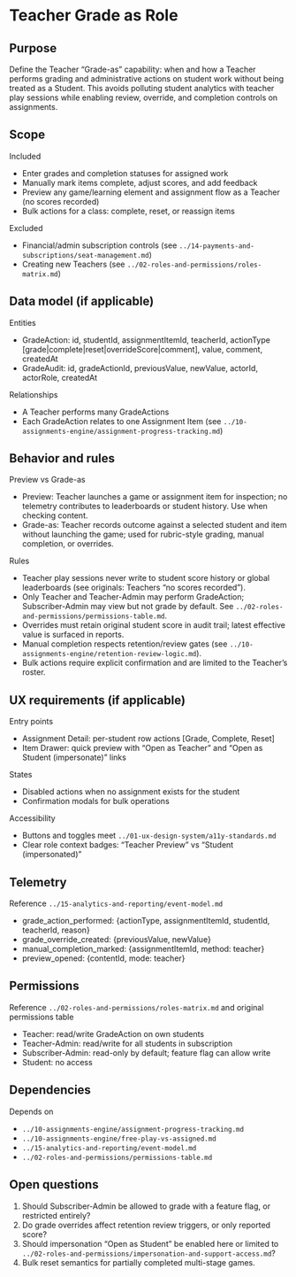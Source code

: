 # Teacher Grade as Role

## Purpose
Define the Teacher “Grade-as” capability: when and how a Teacher performs grading and administrative actions on student work without being treated as a Student. This avoids polluting student analytics with teacher play sessions while enabling review, override, and completion controls on assignments.

## Scope
Included
- Enter grades and completion statuses for assigned work
- Manually mark items complete, adjust scores, and add feedback
- Preview any game/learning element and assignment flow as a Teacher (no scores recorded)
- Bulk actions for a class: complete, reset, or reassign items

Excluded
- Financial/admin subscription controls (see `../14-payments-and-subscriptions/seat-management.md`)
- Creating new Teachers (see `../02-roles-and-permissions/roles-matrix.md`)

## Data model (if applicable)
Entities
- GradeAction: id, studentId, assignmentItemId, teacherId, actionType [grade|complete|reset|overrideScore|comment], value, comment, createdAt
- GradeAudit: id, gradeActionId, previousValue, newValue, actorId, actorRole, createdAt

Relationships
- A Teacher performs many GradeActions
- Each GradeAction relates to one Assignment Item (see `../10-assignments-engine/assignment-progress-tracking.md`)

## Behavior and rules
Preview vs Grade-as
- Preview: Teacher launches a game or assignment item for inspection; no telemetry contributes to leaderboards or student history. Use when checking content.
- Grade-as: Teacher records outcome against a selected student and item without launching the game; used for rubric-style grading, manual completion, or overrides.

Rules
- Teacher play sessions never write to student score history or global leaderboards (see originals: Teachers “no scores recorded”).
- Only Teacher and Teacher-Admin may perform GradeAction; Subscriber-Admin may view but not grade by default. See `../02-roles-and-permissions/permissions-table.md`.
- Overrides must retain original student score in audit trail; latest effective value is surfaced in reports.
- Manual completion respects retention/review gates (see `../10-assignments-engine/retention-review-logic.md`).
- Bulk actions require explicit confirmation and are limited to the Teacher’s roster.

## UX requirements (if applicable)
Entry points
- Assignment Detail: per-student row actions [Grade, Complete, Reset]
- Item Drawer: quick preview with “Open as Teacher” and “Open as Student (impersonate)” links

States
- Disabled actions when no assignment exists for the student
- Confirmation modals for bulk operations

Accessibility
- Buttons and toggles meet `../01-ux-design-system/a11y-standards.md`
- Clear role context badges: “Teacher Preview” vs “Student (impersonated)”

## Telemetry
Reference `../15-analytics-and-reporting/event-model.md`
- grade_action_performed: {actionType, assignmentItemId, studentId, teacherId, reason}
- grade_override_created: {previousValue, newValue}
- manual_completion_marked: {assignmentItemId, method: teacher}
- preview_opened: {contentId, mode: teacher}

## Permissions
Reference `../02-roles-and-permissions/roles-matrix.md` and original permissions table
- Teacher: read/write GradeAction on own students
- Teacher-Admin: read/write for all students in subscription
- Subscriber-Admin: read-only by default; feature flag can allow write
- Student: no access

## Dependencies
Depends on
- `../10-assignments-engine/assignment-progress-tracking.md`
- `../10-assignments-engine/free-play-vs-assigned.md`
- `../15-analytics-and-reporting/event-model.md`
- `../02-roles-and-permissions/permissions-table.md`

## Open questions
1. Should Subscriber-Admin be allowed to grade with a feature flag, or restricted entirely?
2. Do grade overrides affect retention review triggers, or only reported score?
3. Should impersonation “Open as Student” be enabled here or limited to `../02-roles-and-permissions/impersonation-and-support-access.md`?
4. Bulk reset semantics for partially completed multi-stage games.


